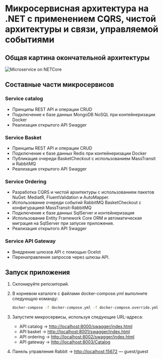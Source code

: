 # Микросервисная архитектура на .NET с применением CQRS, чистой архитектуры и связи, управляемой событиями

## Общая картина окончательной архитектуры
![Microservice on  NETCore](https://github.com/sbdiev/DotNetMicroservices/assets/58542325/e9c14c58-3c08-4e1a-8416-9fbd7c3e1bb6)

## Составные части микросервисов

### Service catalog
- Принципы REST API и операции CRUD
- Подключение к базе данных MongoDB NoSQL при контейнеризации Docker
- Реализация открытого API Swagger

### Service Basket
- Принципы REST API и операции CRUD
- Подключение к базе данных Redis при контейнеризации Docker
- Публикация очереди BasketCheckout с использованием MassTransit и RabbitMQ
- Реализация открытого API Swagger

### Service Ordering
- Разработка CQRS и чистой архитектуры с использованием пакетов NuGet: MediatR, FluentValidation и AutoMapper.
- Использование очереди событий RabbitMQ BasketCheckout с конфигурацией MassTransit-RabbitMQ
- Подключение к базе данных SqlServer и контейнеризация
- Использование Entity Framework Core ORM и автоматическая миграция на SqlServer при запуске приложения.
- Реализация открытого API Swagger

### Service API Gateway
- Внедрение шлюзов API с помощью Ocelot
- Перенаправления запросов через шлюзы API.

## Запуск приложения
1. Склонируйте репозиторий.
2. В корневом каталоге с файлами docker-compose.yml выполните следующую команду:
    ```bash
    docker-compose -f docker-compose.yml -f docker-compose.override.yml up –d
    ```
3. Запустите микросервисы, используя следующие URL-адреса:
   - API catalog -> [http://localhost:8000/swagger/index.html](http://localhost:8000/swagger/index.html)
   - API basket -> [http://localhost:8001/swagger/index.html](http://localhost:8001/swagger/index.html)
   - API ordering -> [http://localhost:8002/swagger/index.html](http://localhost:8002/swagger/index.html)
   - API gateway -> [http://localhost:8003/Catalog](http://localhost:8003/Catalog)
   
4. Панель управления Rabbit -> [http://localhost:15672](http://localhost:15672) — guest/guest
